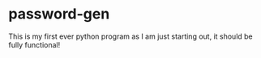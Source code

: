# password-gen
This is my first ever python program as I am just starting out, it should be fully functional!
